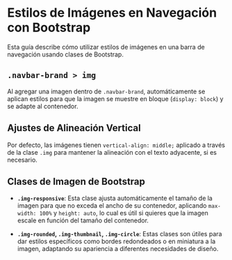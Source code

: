 
# Estilos de Imágenes en Navegación con Bootstrap

Esta guía describe cómo utilizar estilos de imágenes en una barra de navegación usando clases de Bootstrap.

## `.navbar-brand > img`
Al agregar una imagen dentro de `.navbar-brand`, automáticamente se aplican estilos para que la imagen se muestre en bloque (`display: block`) y se adapte al contenedor.

## Ajustes de Alineación Vertical
Por defecto, las imágenes tienen `vertical-align: middle;` aplicado a través de la clase `.img` para mantener la alineación con el texto adyacente, si es necesario.

## Clases de Imagen de Bootstrap

- **`.img-responsive`**: Esta clase ajusta automáticamente el tamaño de la imagen para que no exceda el ancho de su contenedor, aplicando `max-width: 100%` y `height: auto`, lo cual es útil si quieres que la imagen escale en función del tamaño del contenedor.

- **`.img-rounded`, `.img-thumbnail`, `.img-circle`**: Estas clases son útiles para dar estilos específicos como bordes redondeados o en miniatura a la imagen, adaptando su apariencia a diferentes necesidades de diseño.
